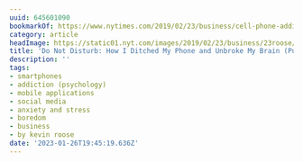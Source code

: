 ```yaml
---
uuid: 645601090
bookmarkOf: https://www.nytimes.com/2019/02/23/business/cell-phone-addiction.html
category: article
headImage: https://static01.nyt.com/images/2019/02/23/business/23roose/merlin_150405807_63d0e2fe-74a3-4eeb-b43a-fb3e348958d5-largeHorizontalJumbo.jpg?year=2019&h=683&w=1024&s=950f32221e476af89c6c6765b371fb5a9816136758f1a4be1ce8bdf4f72bb3a7&k=ZQJBKqZ0VN
title: 'Do Not Disturb: How I Ditched My Phone and Unbroke My Brain (Published 2019)'
description: ''
tags:
- smartphones
- addiction (psychology)
- mobile applications
- social media
- anxiety and stress
- boredom
- business
- by kevin roose
date: '2023-01-26T19:45:19.636Z'
---
```



